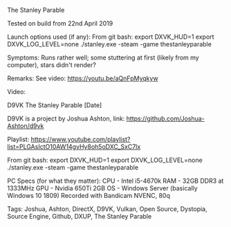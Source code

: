 The Stanley Parable

Tested on build from 22nd April 2019

Launch options used (if any):
From git bash:
export DXVK_HUD=1
export DXVK_LOG_LEVEL=none
./stanley.exe -steam -game thestanleyparable

Symptoms:
Runs rather well; some stuttering at first (likely from my computer), stars didn't render?

Remarks:
See video:
https://youtu.be/aQnFpMyqkyw


Video:

D9VK The Stanley Parable [Date]

D9VK is a project by Joshua Ashton, link:
https://github.com/Joshua-Ashton/d9vk

Playlist:
https://www.youtube.com/playlist?list=PLGAsIctO10AW14gvHy8oh5oDXC_SxC7lx

From git bash:
export DXVK_HUD=1
export DXVK_LOG_LEVEL=none
./stanley.exe -steam -game thestanleyparable

PC Specs (for what they matter):
CPU - Intel i5-4670k
RAM - 32GB DDR3 at 1333MHz
GPU - Nvidia 650Ti 2GB
OS - Windows Server (basically Windows 10 1809)
Recorded with Bandicam NVENC, 80q


Tags:
Joshua, Ashton, DirectX, D9VK, Vulkan, Open Source, Dystopia, Source Engine, Github, DXUP, The Stanley Parable
